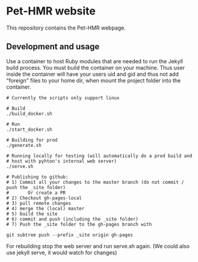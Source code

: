 # Pet-HMR website

This repository contains the Pet-HMR webpage.

## Development and usage

Use a container to host Ruby modules that are needed to run the Jekyll build process.
You must build the container on your machine. Thus user inside the container will have
your users uid and gid and thus not add "foreign" files to your home dir, when mount the 
project folder into the container.

```
# Currently the scripts only support linux

# Build
./build_docker.sh

# Run
./start_docker.sh

# Building for prod
./generate.sh

# Running locally for testing (will automatically do a prod build and 
# host with pyhton's internal web server)
./serve.sh

# Publishing to github:
# 1) Commit all your changes to the master branch (do not commit / push the _site folder)
#       Or create a PR
# 2) Checkout gh-pages-local
# 3) pull remote changes
# 4) merge the (local) master 
# 5) build the site
# 6) commit and push (including the _site folder) 
# 7) Push the _site folder to the gh-pages branch with

git subtree push --prefix _site origin gh-pages

```

For rebuilding stop the web server and run serve.sh again. (We could also use jekyll serve, it would watch for changes)
